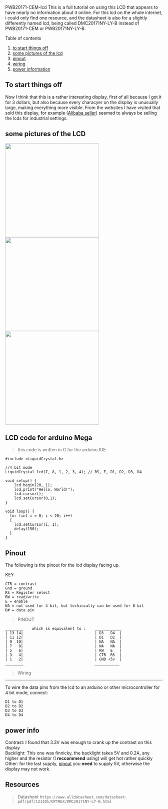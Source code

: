 PWB20171-CEM-lcd
This is a full tutorial on using this LCD that appears to have nearly no information about it online.
For this lcd on the whole internet, i could only find one resource, and the datasheet is also for a slightly differently named lcd, being called DMC20171NY-LY-B instead of PWB20171-CEM or PWB20171NY-LY-B.

Table of contents

1. [to start things off](#some-pictures-of-the-LCD)
2. [some pictures of the lcd](#some-pictures-of-the-LCD)
3. [pinout](#Pinout)
4. [wiring](#wiring)
5. [power information](#power-info)

To start things off
------------------------
Now I think that this is a rather interesting display, first of all because I got it for 3 dollars, but also because every characyer on the display is unusually large, making everything more visible. 
From the websites I have visited that sold this display, for example ([Alibaba seller](https://www.alibaba.com/product-detail/LCD-SCREEN-DISPLAY-PWB20171-CEM-CD102_1600104206172.html)) seemed to always be selling the lcds for industrial settings. 

some pictures of the LCD
----------------------------
<img src="https://github.com/user-attachments/assets/6432dec8-c6b6-4edf-946e-1091749c74cb" width="300">


<img src="https://github.com/user-attachments/assets/a9941f27-45b4-4fcb-ab18-185fdf0ab2e7" width="300">

<img src="https://github.com/user-attachments/assets/228c1c9f-a691-499d-b9df-56612428f1f1" width="300">


LCD code for arduino Mega
---------------------------
>this code is written in C for the arduino IDE

```
#include <LiquidCrystal.h>

//4 bit mode
LiquidCrystal lcd(7, 8, 1, 2, 3, 4); // RS, E, D1, D2, D3, D4

void setup() {
    lcd.begin(20, 1);
    lcd.print("Hello, World!");
    lcd.cursor();
    lcd.setCursor(0,1);
}

void loop() {
  for (int i = 0; i < 20; i++)
  {
    lcd.setCursor(i, 1); 
    delay(150);
  }
}

```

Pinout
------------------------------
The following is the pinout for the lcd display facing up.

KEY

```
CTR = contrast
Gnd = ground
RS = Register select
RW = read/write
E = enable
NA = not used for 4 bit, but techincally can be used for 8 bit
D# = data pin
```

> PINOUT
```
________    which is equivalent to :    ____________
| 13 14|                                | D3   D4  |
| 11 12|                                | D1   D2  |
| 9  10|                                | NA   NA  |
| 7   8|                                | NA   NA  |
| 5   6|                                | RW   E   |
| 3   4|                                | CTR  RS  |
| 1   2|                                | GND +5v  |
________                                ___________
```

> Wiring
--------------------
To wire the data pins from the lcd to an arduino or other microcontroller for 4 bit mode, connect:

```
D1 to D1
D2 to D2
D3 to D3
D4 to D4
```
power info
------------------
Contrast: I found that 3.3V was enough to crank up the contrast on this display<br>
Backlight: This one was finnicky, the backlight takes 5V and 0.2A, any higher and the resistor (I **reccommend** using) will get hot rather quickly<br>
Other: for the last supply, [pinout](#pinout) you **need** to supply 5V, otherwise the display may not work.


Resources
--------------------
>Datasheet
`https://www.alldatasheet.com/datasheet-pdf/pdf/121301/OPTREX/DMC20171NY-LY-B.html`

